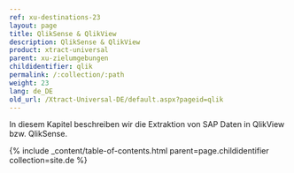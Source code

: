 ```yaml
---
ref: xu-destinations-23
layout: page
title: QlikSense & QlikView
description: QlikSense & QlikView
product: xtract-universal
parent: xu-zielumgebungen
childidentifier: qlik
permalink: /:collection/:path
weight: 23
lang: de_DE
old_url: /Xtract-Universal-DE/default.aspx?pageid=qlik
---
```


In diesem Kapitel beschreiben wir die Extraktion von SAP Daten in QlikView bzw. QlikSense.


{% include _content/table-of-contents.html parent=page.childidentifier collection=site.de %}